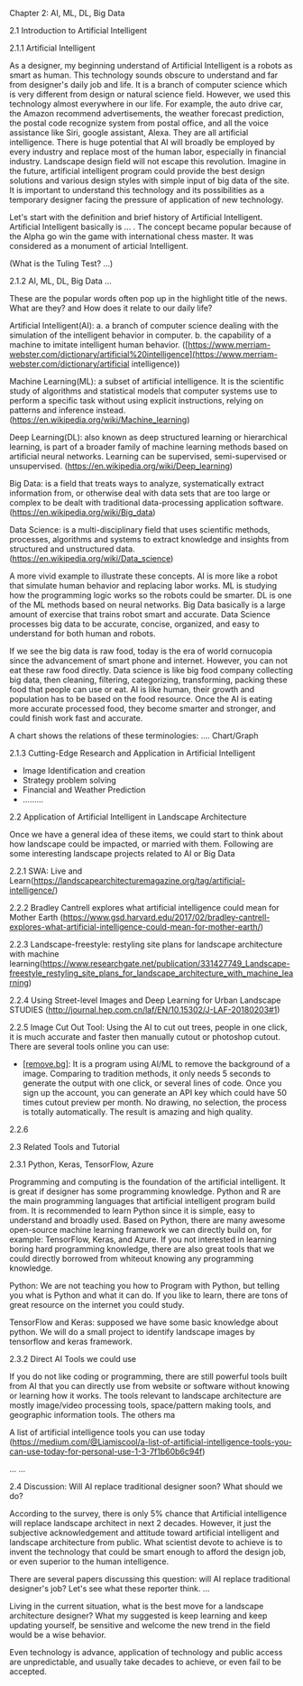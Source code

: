 Chapter 2: AI, ML, DL, Big Data

2.1 Introduction to Artificial Intelligent

2.1.1 Artificial Intelligent

As a designer, my beginning understand of Artificial Intelligent is a robots as smart as human. This technology sounds obscure to understand and far from designer's daily job and life. It is a branch of computer science which is very different from design or natural science field. However, we used this technology almost everywhere in our life. For example, the auto drive car, the Amazon recommend advertisements, the weather forecast prediction, the postal code recognize system from postal office, and all the voice assistance like Siri, google assistant, Alexa. They are all artificial intelligence. There is huge potential that AI will broadly be employed by every industry and replace most of the human labor, especially in financial industry. Landscape design field will not escape this revolution. Imagine in the future, artificial intelligent program could provide the best design solutions and various design styles with simple input of big data of the site. It is important to understand this technology and its possibilities as a temporary designer facing the pressure of application of new technology.

Let's start with the definition and brief history of Artificial Intelligent. Artificial Intelligent basically is ... . The concept became popular because of the Alpha go win the game with international chess master. It was considered as a monument of articial Intelligent. 

(What is the Tuling Test? ...)



2.1.2 AI, ML, DL, Big Data ...

These are the popular words often pop up in the highlight title of the news. What are they? and How does it relate to our daily life?

Artificial Intelligent(AI): a. a branch of computer science dealing with the simulation of the intelligent behavior in computer. b. the capability of a machine to imitate intelligent human behavior. ([https://www.merriam-webster.com/dictionary/artificial%20intelligence](https://www.merriam-webster.com/dictionary/artificial intelligence))

Machine Learning(ML): a subset of artificial intelligence. It is the scientific study of algorithms and statistical models that computer systems use to perform a specific task without using explicit instructions, relying on patterns and inference instead. (https://en.wikipedia.org/wiki/Machine_learning)

Deep Learning(DL): also known as deep structured learning or hierarchical learning, is part of a broader family of machine learning methods based on artificial neural networks. Learning can be supervised, semi-supervised or unsupervised. (https://en.wikipedia.org/wiki/Deep_learning)

Big Data: is a field that treats ways to analyze, systematically extract information from, or otherwise deal with data sets that are too large or complex to be dealt with traditional data-processing application software. (https://en.wikipedia.org/wiki/Big_data)

Data Science: is a multi-disciplinary field that uses scientific methods, processes, algorithms and systems to extract knowledge and insights from structured and unstructured data. (https://en.wikipedia.org/wiki/Data_science)



A more vivid example to illustrate these concepts. AI is more like a robot that simulate human behavior and replacing labor works. ML is studying how the programming logic works so the robots could be smarter. DL is one of the ML methods based on neural networks. Big Data basically is a large amount of exercise that trains robot smart and accurate. Data Science processes big data to be accurate, concise, organized, and easy to understand for both human and robots. 

If we see the big data is raw food, today is the era of world cornucopia since the advancement of smart phone and internet. However, you can not eat these raw food directly. Data science is like big food company collecting big data, then cleaning, filtering, categorizing, transforming, packing these food that people can use or eat. AI is like human, their growth and population has to be based on the food resource. Once the AI is eating more accurate processed food, they become smarter and stronger, and could finish work fast and accurate. 



A chart shows the relations of these terminologies: .... Chart/Graph



2.1.3 Cutting-Edge Research and Application in Artificial Intelligent

- Image Identification and creation
- Strategy problem solving
- Financial and  Weather Prediction
- .........



2.2 Application of Artificial Intelligent in Landscape Architecture

Once we have a general idea of these items, we could start to think about how landscape could be impacted, or married with them. Following are some interesting landscape projects related to AI or Big Data

2.2.1 SWA: Live and Learn(https://landscapearchitecturemagazine.org/tag/artificial-intelligence/)

2.2.2 Bradley Cantrell explores what artificial intelligence could mean for Mother Earth (https://www.gsd.harvard.edu/2017/02/bradley-cantrell-explores-what-artificial-intelligence-could-mean-for-mother-earth/)

2.2.3 Landscape-freestyle: restyling site plans for landscape architecture with machine learning(https://www.researchgate.net/publication/331427749_Landscape-freestyle_restyling_site_plans_for_landscape_architecture_with_machine_learning)

2.2.4 Using Street-level Images and Deep Learning for Urban Landscape STUDIES (http://journal.hep.com.cn/laf/EN/10.15302/J-LAF-20180203#1)

2.2.5 Image Cut Out Tool: Using the AI to cut out trees, people in one click, it is much accurate and faster then manually cutout or photoshop cutout. There are several tools online you can use: 

- [[remove.bg]](https://www.remove.bg/): It is a program using AI/ML to remove the background of a image. Comparing to tradition methods, it only needs 5 seconds to generate the output with one click, or several lines of code. Once you sign up the account, you can generate an API key which could have 50 times cutout preview per month. No drawing, no selection, the process is totally automatically. The result is amazing and high quality.

2.2.6 





2.3 Related Tools and Tutorial

2.3.1 Python, Keras, TensorFlow, Azure

Programming and computing is the foundation of the artificial intelligent. It is great if designer has some programming knowledge. Python and R are the main programming languages that artificial intelligent program build from. It is recommended to learn Python since it is simple, easy to understand and broadly used. Based on Python, there are many awesome open-source machine learning framework we can directly build on, for example: TensorFlow, Keras, and Azure. If you not interested in learning boring hard programming knowledge, there are also great tools that we could directly borrowed from whiteout knowing any programming knowledge.  

Python: We are not teaching you how to Program with Python, but telling you what is Python and what it can do. If you like to learn, there are tons of great resource on the internet you could study.

TensorFlow and Keras: supposed we have some basic knowledge about python. We will do a small project to identify landscape images by tensorflow and keras framework.

2.3.2 Direct AI Tools we could use



If you do not like coding or programming, there are still powerful tools built from AI that you can directly use from website or software without knowing or learning how it works. The tools relevant to landscape architecture are mostly image/video processing tools, space/pattern making tools, and geographic information tools. The others ma 

A list of artificial intelligence tools you can use today (https://medium.com/@Liamiscool/a-list-of-artificial-intelligence-tools-you-can-use-today-for-personal-use-1-3-7f1b60b6c94f)

... ...



2.4 Discussion: Will AI replace traditional designer soon? What should we do?

According to the survey, there is only 5% chance that Artificial intelligence will replace landscape architect in next 2 decades. However, it just the subjective acknowledgement and attitude toward artificial intelligent and landscape architecture from public. What scientist devote to achieve is to invent the technology that could be smart enough to afford the design job, or even superior to the human intelligence.

There are several papers discussing this question: will AI replace traditional designer's job? Let's see what these reporter think. ...

Living in the current situation, what is the best move for a landscape architecture designer? What my suggested is keep learning and keep updating yourself, be sensitive and welcome the new trend in the field would be a wise behavior. 

Even technology is advance, application of technology and public access are unpredictable, and usually take decades to achieve, or even fail to be accepted.





 















